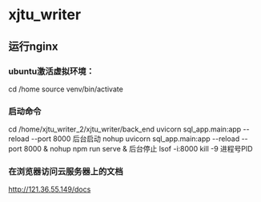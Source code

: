 # xjtu_writer
## 运行nginx
### ubuntu激活虚拟环境：
cd /home
source venv/bin/activate
### 启动命令
cd /home/xjtu_writer_2/xjtu_writer/back_end
uvicorn sql_app.main:app --reload --port 8000
后台启动
nohup uvicorn sql_app.main:app --reload --port 8000 &
nohup npm run serve &
后台停止
lsof -i:8000
kill -9  进程号PID
### 在浏览器访问云服务器上的文档
http://121.36.55.149/docs

